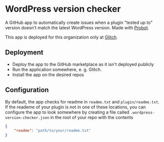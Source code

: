 # WordPress version checker

A GitHub app to automatically create issues when a plugin "tested up to" version doesn't match the latest WordPress version. Made with [Probot](https://probot.github.io/).

This app is deployed for this organization only at [Glitch](https://glitch.com/edit/#!/skaut-wordpress-version-checker).

## Deployment

- Deploy the app to the GitHub marketplace as it isn't deployed publicly
- Run the application somewhere, e. g. Glitch.
- Install the app on the desired repos

## Configuration

By default, the app checks for readme in `readme.txt` and `plugin/readme.txt`. If the reademe of your plugin is not in one of these locations, you can configure the app to look somewhere by creating a file called `.wordpress-version-checker.json` in the root of your repo with the contents

```json
{
	"readme": "path/to/your/readme.txt"
}
```
